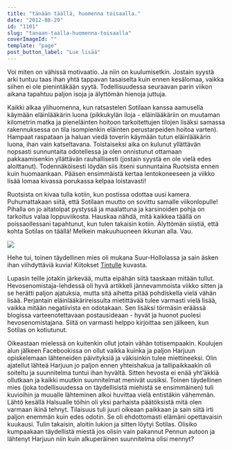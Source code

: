 ```yaml
---
title: "tänään täällä, huomenna toisaalla."
date: "2012-08-29"
id: "1101"
slug: "tanaan-taalla-huomenna-toisaalla"
coverImageId: ""
template: "page"
post_button_label: "Lue lisää"
---
```


Voi miten on vähissä motivaatio. Ja niin on kuulumisetkin. Jostain syystä arki tuntuu taas ihan yhtä tappavan tasaiselta kuin ennen kesälomaa, vaikka siihen ei ole pienintäkään syytä. Todellisuudessa seuraavan parin viikon aikana tapahtuu paljon isoja ja älyttömän hienoja juttuja.  
  
Kaikki alkaa ylihuomenna, kun ratsastelen Sotilaan kanssa aamusella käymään eläinlääkärin luona (pikkukylän iloja - eläinlääkäriin on muutaman kilometrin matka ja pieneläinten hoitoon tarkoitettujen tilojen lisäksi samassa rakennuksessa on tila isompienkin eläinten perustarpeiden hoitoa varten). Hampaat raspataan ja haluan viedä toverin käymään tutun eläinlääkärin luona, ihan vain katseltavana. Toistaiseksi aika on kulunut yllättävän nopsasti sunnuntaita odotellessa ja olen onnistunut ottamaan pakkaamisenkin yllättävän rauhallisesti (jostain syystä en ole vielä edes aloittanut). Todennäköisesti löydän siis itseni sunnuntaina Ruotsista ennen kuin huomaankaan. Pääsen ensimmäistä kertaa lentokoneeseen ja viikko lisää lomaa kivassa porukassa kelpaa loistavasti!  
  
Ruotsista on kivaa tulla kotiin, kun postissa odottaa uusi kamera. Puhumattakaan siitä, että Sotilaan muutto on sovittu samalle viikonlopulle! Pihalla on jo aitatolpat pystyssä ja maalattuna ja karsinoiden pohja on tarkoitus valaa loppuviikosta. Hauskaa nähdä, mitä kaikkea täällä on poissaollessani tapahtunut, kun tulen takaisin kotiin. Älyttömän siistiä, että kohta Sotilas on täällä! Melkein makuuhuoneen ikkunan alla. Vau.  
  

[![](images/kuva+1880.jpg)](http://4.bp.blogspot.com/--4tyIVYxpd8/UD5VxDmF98I/AAAAAAAABEk/BLVmDg5gzMs/s1600/kuva+1880.jpg)

  
Hehe tui, toinen täydellinen mies oli mukana Suur-Hollolassa ja sain äsken ihan viihdyttäviä kuvia! Kiitokset [Tintulle](http://puskaponi.blogspot.fi/) kuvasta.  
  
Lupasin teille jotakin järkevää, mutta eipähän siitä taaskaan mitään tullut. Hevosenomistaja-lehdessä oli hyvä artikkeli jännevammoista viikko sitten ja se herätti paljon ajatuksia, mutta sitä aihetta pitää pohdiskella vielä vähän lisää. Perjantain eläinlääkärireissulta mietittävää tulee varmasti vielä lisää, vaikka mitään negatiivista en odotakaan. Sen lisäksi törmäsin eräässä blogissa varteenotettavaan postausideaan - hyvät ja huonot puolesi hevosenomistajana. Siitä on varmasti helppo kirjoittaa sen jälkeen, kun Sotilas on kotiutunut.  
  
Oikeastaan mielessä on kuitenkin ollut jotain vähän totisempaakin. Koulujen alun jälkeen Facebookissa on ollut vaikka kuinka ja paljon Harjuun opiskelemaan lähteneiden päivityksiä ja väkisinkin tulee miettineeksi. Olin ajatellut lähteä Harjuun jo paljon ennen yhteishakua ja tallipaikkaakin oli soiteltu ja suunnitelma tuntui ihan hyvältä. Sitten hevosta ei enää yht'äkkiä ollutkaan ja kaikki muutkin suunnitelmat menivät uusiksi. Toinen täydellinen mies (joka todellisuudessa on täydellisistä miehistä se ensimmäinen) tuli kuvioihin ja muualle lähteminen alkoi huvittaa vielä entistäkin vähemmän. Lähtö kesällä Halsualle töihin oli yksi parhaista päätöksistä mitä olen varmaan ikinä tehnyt. Tilaisuus tuli juuri oikeaan paikkaan ja sain siitä irti paljon enemmän kuin edes odotin. Se oli ehdottomasti elämäni opettavaisin kuukausi. Tulin takaisin, aloitin lukion ja sitten löytyi Sotilas. Olisiko kumpaakaan täydellistä miestä jos olisin vain pakannut Pennun autoon ja lähtenyt Harjuun niin kuin alkuperäinen suunnitelma olisi mennyt?
